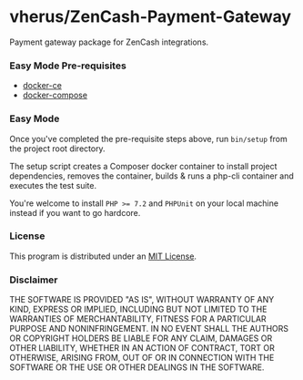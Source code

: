 # vherus/ZenCash-Payment-Gateway

Payment gateway package for ZenCash integrations.

### Easy Mode Pre-requisites

- [docker-ce](https://www.docker.com/community-edition)
- [docker-compose](https://docs.docker.com/compose)

### Easy Mode

Once you've completed the pre-requisite steps above, run `bin/setup` from the project root directory.

The setup script creates a Composer docker container to install project dependencies, removes the container, builds & runs a php-cli container and executes the test suite.

You're welcome to install `PHP >= 7.2` and `PHPUnit` on your local machine instead if you want to go hardcore.

### License
This program is distributed under an [MIT License](https://github.com/vherus/ZenCash-Payment-Gateway/raw/master/LICENSE).

### Disclaimer

THE SOFTWARE IS PROVIDED "AS IS", WITHOUT WARRANTY OF ANY KIND, EXPRESS OR
IMPLIED, INCLUDING BUT NOT LIMITED TO THE WARRANTIES OF MERCHANTABILITY,
FITNESS FOR A PARTICULAR PURPOSE AND NONINFRINGEMENT. IN NO EVENT SHALL THE
AUTHORS OR COPYRIGHT HOLDERS BE LIABLE FOR ANY CLAIM, DAMAGES OR OTHER
LIABILITY, WHETHER IN AN ACTION OF CONTRACT, TORT OR OTHERWISE, ARISING FROM,
OUT OF OR IN CONNECTION WITH THE SOFTWARE OR THE USE OR OTHER DEALINGS IN THE
SOFTWARE.
